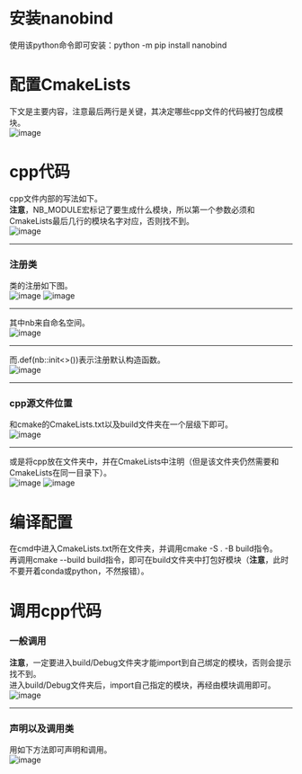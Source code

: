 # 安装nanobind
使用该python命令即可安装：python -m pip install nanobind

# 配置CmakeLists
下文是主要内容，注意最后两行是关键，其决定哪些cpp文件的代码被打包成模块。  
![image](https://github.com/user-attachments/assets/dd2f1b76-1f9a-4f9f-b93b-8de499cfd518)

# cpp代码
cpp文件内部的写法如下。  
**注意**，NB_MODULE宏标记了要生成什么模块，所以第一个参数必须和CmakeLists最后几行的模块名字对应，否则找不到。  
![image](https://github.com/user-attachments/assets/212ffcbf-7a7e-41f8-a14b-5dd8d7e9deaf)

****
### 注册类
类的注册如下图。  
![image](https://github.com/user-attachments/assets/3571a302-c86f-4725-b782-20ffe9c3cd90)
![image](https://github.com/user-attachments/assets/33586406-f484-4ef1-a9f0-99031009c1f7)
****
其中nb来自命名空间。  
![image](https://github.com/user-attachments/assets/c9565000-daef-4bd8-ab72-228e06d0e875)
****
而.def(nb::init<>())表示注册默认构造函数。  
![image](https://github.com/user-attachments/assets/6eb41579-80df-4986-aec2-9b631a263b06)

****

### cpp源文件位置
和cmake的CmakeLists.txt以及build文件夹在一个层级下即可。  
![image](https://github.com/user-attachments/assets/70cb2738-3a5a-4c7c-aa20-67ab11e03779)
****
或是将cpp放在文件夹中，并在CmakeLists中注明（但是该文件夹仍然需要和CmakeLists在同一目录下）。  
![image](https://github.com/user-attachments/assets/8df7cb93-5fee-42ba-90f7-1f474a322038)
![image](https://github.com/user-attachments/assets/0aeabf5e-4bde-4997-a448-be93adf48878)


# 编译配置
在cmd中进入CmakeLists.txt所在文件夹，并调用cmake -S . -B build指令。  
再调用cmake --build build指令，即可在build文件夹中打包好模块（**注意**，此时不要开着conda或python，不然报错）。

# 调用cpp代码
### 一般调用
**注意**，一定要进入build/Debug文件夹才能import到自己绑定的模块，否则会提示找不到。  
进入build/Debug文件夹后，import自己指定的模块，再经由模块调用即可。  
![image](https://github.com/user-attachments/assets/4ae772fa-3368-4563-81bb-b9b1df09869a)
****
### 声明以及调用类
用如下方法即可声明和调用。  
![image](https://github.com/user-attachments/assets/9bdba0e9-4202-4ca6-8336-a5acd6fc12ca)
